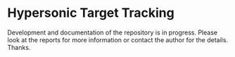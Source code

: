 # Hypersonic Target Tracking
Development and documentation of the repository is in progress. Please look at the reports for more information or contact the author for the details. Thanks.
